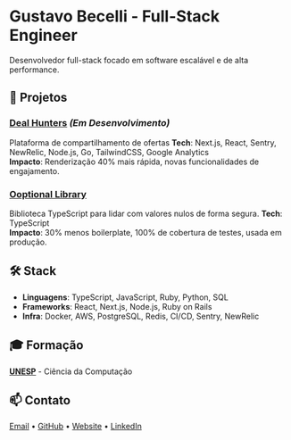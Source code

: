 # Gustavo Becelli - Full-Stack Engineer

Desenvolvedor full-stack focado em software escalável e de alta performance.

## 🚀 Projetos

### [Deal Hunters](https://dealhuntersapp.com) _(Em Desenvolvimento)_
Plataforma de compartilhamento de ofertas
**Tech**: Next.js, React, Sentry, NewRelic, Node.js, Go, TailwindCSS, Google Analytics  
**Impacto**: Renderização 40% mais rápida, novas funcionalidades de engajamento.

### [Ooptional Library](https://github.com/becelli/ooptional)
Biblioteca TypeScript para lidar com valores nulos de forma segura.
**Tech**: TypeScript  
**Impacto**: 30% menos boilerplate, 100% de cobertura de testes, usada em produção.

## 🛠️ Stack

- **Linguagens**: TypeScript, JavaScript, Ruby, Python, SQL  
- **Frameworks**: React, Next.js, Node.js, Ruby on Rails  
- **Infra**: Docker, AWS, PostgreSQL, Redis, CI/CD, Sentry, NewRelic  

## 🎓 Formação

**[UNESP](https://www2.unesp.br/)** - Ciência da Computação  

## 📫 Contato

[Email](mailto:gustavobecelli@gmail.com) • [GitHub](https://github.com/becelli) • [Website](https://becelli.com.br) • [LinkedIn](https://www.linkedin.com/in/gustavo-becelli)  
